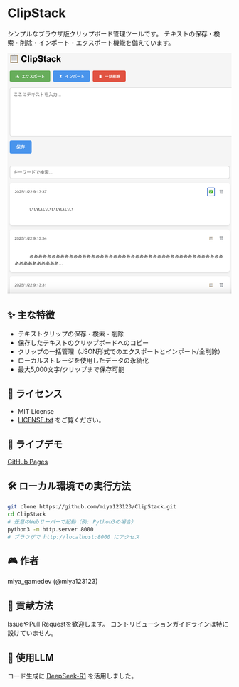 # ClipStack

シンプルなブラウザ版クリップボード管理ツールです。
テキストの保存・検索・削除・インポート・エクスポート機能を備えています。

![スクリーンショット](https://github.com/miya123123/ClipStack/blob/main/screenshot.png)

## ✨ 主な特徴
- テキストクリップの保存・検索・削除
- 保存したテキストのクリップボードへのコピー
- クリップの一括管理（JSON形式でのエクスポートとインポート/全削除）
- ローカルストレージを使用したデータの永続化
- 最大5,000文字/クリップまで保存可能

## 📜 ライセンス
- MIT License 
- [LICENSE.txt](https://github.com/miya123123/ClipStack/blob/main/LICENSE) をご覧ください。

## 🚀 ライブデモ
[GitHub Pages](https://miya123123.github.io/ClipStack/)

## 🛠️ ローカル環境での実行方法
```bash
git clone https://github.com/miya123123/ClipStack.git
cd ClipStack
# 任意のWebサーバーで起動（例: Python3の場合）
python3 -m http.server 8000
# ブラウザで http://localhost:8000 にアクセス
```

## 🎮 作者
miya_gamedev (@miya123123)

## 🤝 貢献方法
IssueやPull Requestを歓迎します。
コントリビューションガイドラインは特に設けていません。

## 🤖 使用LLM
コード生成に [DeepSeek-R1](https://api-docs.deepseek.com/news/news250120) を活用しました。